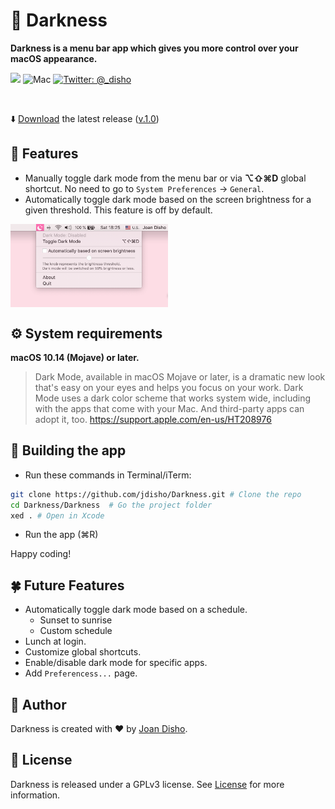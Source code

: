 # 🌃 Darkness 
**Darkness is a menu bar app which gives you more control over your macOS appearance.** 

<p align="left">
    <img src="https://img.shields.io/badge/Swift-5.1-orange.svg" />
    <img src="https://img.shields.io/badge/platforms-macOS-brightgreen.svg?style=flat" alt="Mac" />
    <a href="https://twitter.com/_disho">
        <img src="https://img.shields.io/badge/twitter-@_disho-blue.svg?style=flat" alt="Twitter: @_disho" />
    </a>
</p>

<br>

⬇️ [Download](https://github.com/jdisho/Darkness/releases/download/v.1.0/Darkness.app.zip) the latest release ([v.1.0](https://github.com/jdisho/Darkness/releases/tag/v.1.0))

## 🔖 Features
- Manually toggle dark mode from the menu bar or via **⌥⇧⌘D** global shortcut. No need to go to `System Preferences` → `General`.
- Automatically toggle dark mode based on the screen brightness for a given threshold. This feature is off by default.

<img align="center" src="https://github.com/jdisho/Darkness/blob/master/Images/Darkness_macOS.png" width="50%">

## ⚙️ System requirements
**macOS 10.14 (Mojave) or later.**

> Dark Mode, available in macOS Mojave or later, is a dramatic new look that's easy on your eyes and helps you focus on your work. Dark Mode uses a dark color scheme that works system wide, including with the apps that come with your Mac. And third-party apps can adopt it, too. https://support.apple.com/en-us/HT208976

## 🧱 Building the app
- Run these commands in Terminal/iTerm: 
```bash
git clone https://github.com/jdisho/Darkness.git # Clone the repo
cd Darkness/Darkness  # Go the project folder
xed . # Open in Xcode
```

- Run the app (⌘R)

Happy coding!

## 🍀 Future Features
- Automatically toggle dark mode based on a schedule.
  - Sunset to sunrise
  - Custom schedule
- Lunch at login.
- Customize global shortcuts.
- Enable/disable dark mode for specific apps.
- Add `Preferencess...` page.

## 👤 Author
Darkness is created with ❤️ by [Joan Disho](https://twitter.com/_disho).

## 📃 License
Darkness is released under a GPLv3 license. See [License](https://github.com/jdisho/Darkness/blob/master/LICENSE) for more information.
